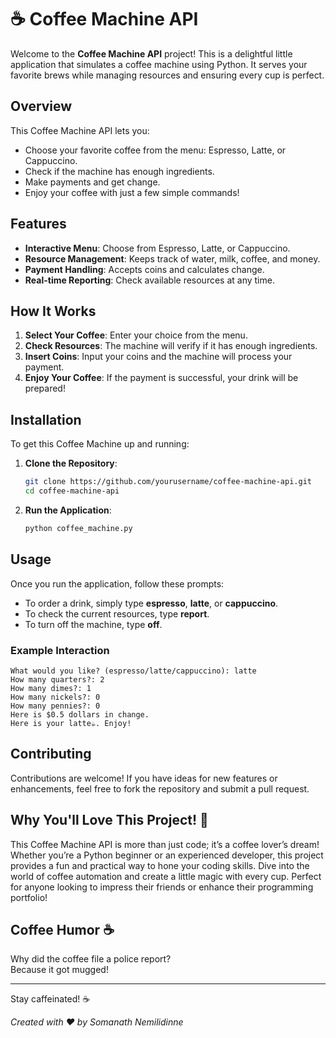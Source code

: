 # ☕ Coffee Machine API

Welcome to the **Coffee Machine API** project! This is a delightful little application that simulates a coffee machine using Python. It serves your favorite brews while managing resources and ensuring every cup is perfect.

## Overview

This Coffee Machine API lets you:
- Choose your favorite coffee from the menu: Espresso, Latte, or Cappuccino.
- Check if the machine has enough ingredients.
- Make payments and get change.
- Enjoy your coffee with just a few simple commands!

## Features

- **Interactive Menu**: Choose from Espresso, Latte, or Cappuccino.
- **Resource Management**: Keeps track of water, milk, coffee, and money.
- **Payment Handling**: Accepts coins and calculates change.
- **Real-time Reporting**: Check available resources at any time.

## How It Works

1. **Select Your Coffee**: Enter your choice from the menu.
2. **Check Resources**: The machine will verify if it has enough ingredients.
3. **Insert Coins**: Input your coins and the machine will process your payment.
4. **Enjoy Your Coffee**: If the payment is successful, your drink will be prepared!

## Installation

To get this Coffee Machine up and running:

1. **Clone the Repository**:
   ```bash
   git clone https://github.com/yourusername/coffee-machine-api.git
   cd coffee-machine-api
   ```

2. **Run the Application**:
   ```bash
   python coffee_machine.py
   ```

## Usage

Once you run the application, follow these prompts:

- To order a drink, simply type **espresso**, **latte**, or **cappuccino**.
- To check the current resources, type **report**.
- To turn off the machine, type **off**.

### Example Interaction

```
What would you like? (espresso/latte/cappuccino): latte
How many quarters?: 2
How many dimes?: 1
How many nickels?: 0
How many pennies?: 0
Here is $0.5 dollars in change.
Here is your latte☕. Enjoy!
```

## Contributing

Contributions are welcome! If you have ideas for new features or enhancements, feel free to fork the repository and submit a pull request.

## Why You'll Love This Project! 🌟

This Coffee Machine API is more than just code; it’s a coffee lover’s dream! Whether you’re a Python beginner or an experienced developer, this project provides a fun and practical way to hone your coding skills. Dive into the world of coffee automation and create a little magic with every cup. Perfect for anyone looking to impress their friends or enhance their programming portfolio!

## Coffee Humor ☕

Why did the coffee file a police report?  
Because it got mugged!

---

Stay caffeinated! ☕

*Created with ❤️ by Somanath Nemilidinne*
